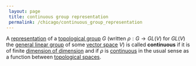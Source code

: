 ```yaml
---
 layout: page
 title: continuous group representation
 permalink: /chicago/continuous_group_representation
---
```

A [representation](https://mathgloss.github.io/MathGloss/chicago/group_representation) of a [topological group](https://mathgloss.github.io/MathGloss/chicago/topological_group) $G$ (written $\rho:G\to GL(V)$ for $GL(V)$  the [general linear group](https://mathgloss.github.io/MathGloss/chicago/general_linear_group) of some [vector space](https://mathgloss.github.io/MathGloss/chicago/vector_space) $V$) is called **continuous** if it is of finite [dimension of dimension](https://mathgloss.github.io/MathGloss/chicago/dimension_of_#####################dimension) and if $\rho$ is [continuous](https://mathgloss.github.io/MathGloss/chicago/continuous) in the usual sense as a function between [topological spaces](https://mathgloss.github.io/MathGloss/chicago/topological_space).
